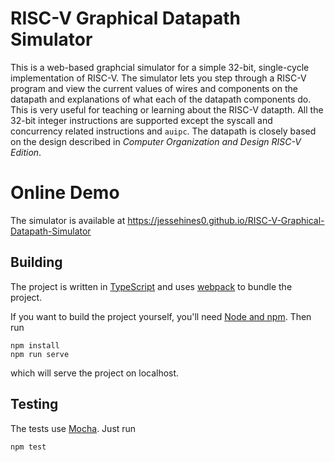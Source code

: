 # RISC-V Graphical Datapath Simulator

This is a web-based graphcial simulator for a simple 32-bit, single-cycle implementation of RISC-V. The simulator lets you step through a RISC-V program and view the current values of wires and components on the datapath and explanations of what each of the datapath components do. This is very useful for teaching or learning about the RISC-V datapth. All the 32-bit integer instructions are supported except the syscall and concurrency related instructions and `auipc`. The datapath is closely based on the design described in *Computer Organization and Design RISC-V Edition*.

# Online Demo
The simulator is available at https://jessehines0.github.io/RISC-V-Graphical-Datapath-Simulator

## Building

The project is written in [TypeScript](https://www.typescriptlang.org) and uses [webpack](https://webpack.js.org) to bundle the project.

If you want to build the project yourself, you'll need [Node and npm](https://nodejs.org). Then run
```
npm install
npm run serve
```
which will serve the project on localhost.

## Testing
The tests use [Mocha](https://mochajs.org). Just run
```
npm test
```
